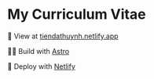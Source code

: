 # My Curriculum Vitae

👀 View at [tiendathuynh.netlify.app](https://tiendathuynh.netlify.app)

🧑‍🚀 Build with [Astro](https://astro.build/)

🚀 Deploy with [Netlify](https://www.netlify.com/)